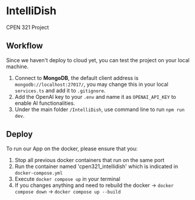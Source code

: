 # IntelliDish
CPEN 321 Project
## Workflow
Since we haven't deploy to cloud yet, you can test the project on your local machine.
1. Connect to **MongoDB**, the default client address is `mongodb://localhost:27017/`, you may change this in your local `services.ts` and add it to `.gitignore`.
2. Add the OpenAI key to your `.env` and name it as `OPENAI_API_KEY` to enable AI functionalities.
3. Under the main folder `/IntelliDish`, use command line to run `npm run dev`.
## Deploy
To run our App on the docker, please ensure that you:
1. Stop all previous docker containers that run on the same port
2. Run the container named 'cpen321_intellidish' which is indicated in `docker-compose.yml`
3. Execute `docker compose up` in your terminal
4. If you changes anything and need to rebuild the docker -> `docker compose down` -> `docker compose up --build`

